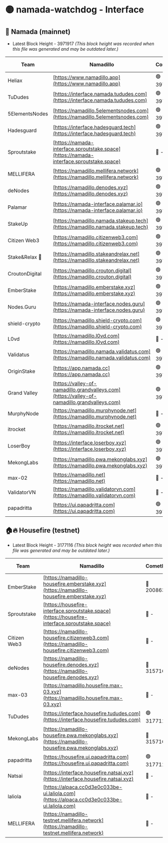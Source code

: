 # 🟡 namada-watchdog - Interface

## 🚀 Namada (mainnet)
- Latest Block Height - 3971917 *(This block height was recorded when this file was generated and may be outdated later.)*

| Team | Namadillo | CometBFT | Indexer | MASP Indexer |
|-|-|-|-|-|
| Heliax | [https://www.namadillo.app](https://www.namadillo.app) | 🟢 3971895 | 🟢 3971895 | 🔴 3971343 |
| TuDudes | [https://interface.namada.tududes.com](https://interface.namada.tududes.com) | 🟢 3971895 | 🟢 3971895 | 🔴 3971343 |
| 5ElementsNodes | [https://namadillo.5elementsnodes.com](https://namadillo.5elementsnodes.com) | 🟢 3971896 | 🟢 3971895 | 🔴 3971343 |
| Hadesguard | [https://interface.hadesguard.tech](https://interface.hadesguard.tech) | 🟢 3971896 | 🟢 3971896 | 🔴 3971343 |
| Sproutstake | [https://namada-interface.sproutstake.space](https://namada-interface.sproutstake.space) | 🔴 - | 🔴 3738134 | 🔴 - |
| MELLIFERA | [https://namadillo.mellifera.network](https://namadillo.mellifera.network) | 🟢 3971899 | 🟢 3971899 | 🔴 3765769 |
| deNodes | [https://namadillo.denodes.xyz](https://namadillo.denodes.xyz) | 🟢 3971900 | 🟢 3971900 | 🔴 3971343 |
| Palamar | [https://namada-interface.palamar.io](https://namada-interface.palamar.io) | 🟢 3971900 | 🟢 3971900 | 🔴 3971343 |
| StakeUp | [https://namadillo.namada.stakeup.tech](https://namadillo.namada.stakeup.tech) | 🟢 3971901 | 🟢 3971901 | 🔴 3971343 |
| Citizen Web3 | [https://namadillo.citizenweb3.com](https://namadillo.citizenweb3.com) | 🟢 3971901 | 🟢 3971901 | 🔴 3765769 |
| Stake&Relax 🦥 | [https://namadillo.stakeandrelax.net](https://namadillo.stakeandrelax.net) | 🟢 3971902 | 🟢 3971902 | 🔴 3765769 |
| CroutonDigital | [https://namadillo.crouton.digital](https://namadillo.crouton.digital) | 🟢 3971902 | 🟢 3971902 | 🔴 3971343 |
| EmberStake | [https://namadillo.emberstake.xyz](https://namadillo.emberstake.xyz) | 🟢 3971903 | 🟢 3971903 | 🔴 3971343 |
| Nodes.Guru | [https://namada-interface.nodes.guru](https://namada-interface.nodes.guru) | 🟢 3971903 | 🟢 3971903 | 🔴 3971343 |
| shield-crypto | [https://namadillo.shield-crypto.com](https://namadillo.shield-crypto.com) | 🟢 3971902 | 🔴 3963098 | 🔴 3971343 |
| L0vd | [https://namadillo.l0vd.com](https://namadillo.l0vd.com) | 🔴 - | 🔴 - | 🔴 - |
| Validatus | [https://namadillo.namada.validatus.com](https://namadillo.namada.validatus.com) | 🟢 3971906 | 🟢 3971906 | 🔴 3819812 |
| OriginStake | [https://app.namada.cc](https://app.namada.cc) | 🟢 3971907 | 🟢 3971907 | 🔴 3971343 |
| Grand Valley | [https://valley-of-namadillo.grandvalleys.com](https://valley-of-namadillo.grandvalleys.com) | 🟢 3971907 | 🟢 3971907 | 🔴 3971343 |
| MurphyNode | [https://namadillo.murphynode.net](https://namadillo.murphynode.net) | 🔴 - | 🔴 - | 🔴 - |
| itrocket | [https://namadillo.itrocket.net](https://namadillo.itrocket.net) | 🟢 3971909 | 🟢 3971909 | 🔴 3971343 |
| LoserBoy | [https://interface.loserboy.xyz](https://interface.loserboy.xyz) | 🟢 3971910 | 🟢 3971910 | 🔴 3971343 |
| MekongLabs | [https://namadillo.pwa.mekonglabs.xyz](https://namadillo.pwa.mekonglabs.xyz) | 🟢 3971910 | 🟢 3971910 | 🔴 3971343 |
| max-02 | [https://namadillo.net](https://namadillo.net) | 🔴 - | 🔴 - | 🔴 - |
| ValidatorVN | [https://namadillo.validatorvn.com](https://namadillo.validatorvn.com) | 🔴 - | 🔴 - | 🔴 - |
| papadritta | [https://ui.papadritta.com](https://ui.papadritta.com) | 🟢 3971917 | 🟢 3971916 | 🟢 3971916 |

## 🏠🔥 Housefire (testnet)
- Latest Block Height - 3177116 *(This block height was recorded when this file was generated and may be outdated later.)*

| Team | Namadillo | CometBFT | Indexer | MASP Indexer |
|-|-|-|-|-|
| EmberStake | [https://namadillo-housefire.emberstake.xyz](https://namadillo-housefire.emberstake.xyz) | 🔴 2008636 | 🔴 - | 🔴 - |
| Sproutstake | [https://housefire-interface.sproutstake.space](https://housefire-interface.sproutstake.space) | 🔴 - | 🔴 - | 🔴 - |
| Citizen Web3 | [https://namadillo-housefire.citizenweb3.com](https://namadillo-housefire.citizenweb3.com) | 🔴 - | 🔴 - | 🔴 - |
| deNodes | [https://namadillo-housefire.denodes.xyz](https://namadillo-housefire.denodes.xyz) | 🔴 3157160 | 🔴 3157160 | 🔴 3157155 |
| max-03 | [https://namadillo.housefire.max-03.xyz](https://namadillo.housefire.max-03.xyz) | 🔴 - | 🔴 - | 🔴 - |
| TuDudes | [https://interface.housefire.tududes.com](https://interface.housefire.tududes.com) | 🟢 3177116 | 🟢 3177116 | 🟢 3177116 |
| MekongLabs | [https://namadillo-housefire.pwa.mekonglabs.xyz](https://namadillo-housefire.pwa.mekonglabs.xyz) | 🔴 3157160 | 🔴 3157160 | 🔴 3157155 |
| papadritta | [https://housefire.ui.papadritta.com](https://housefire.ui.papadritta.com) | 🟢 3177116 | 🟢 3177116 | 🟢 3177116 |
| Natsai | [https://interface.housefire.natsai.xyz](https://interface.housefire.natsai.xyz) | 🔴 - | 🔴 - | 🔴 - |
| laliola | [https://alpaca.cc0d3e0c033be-ui.laliola.com](https://alpaca.cc0d3e0c033be-ui.laliola.com) | 🔴 - | 🔴 - | 🔴 - |
| MELLIFERA | [https://namadillo-testnet.mellifera.network](https://namadillo-testnet.mellifera.network) | 🔴 - | 🔴 2778001 | 🔴 2607259 |

